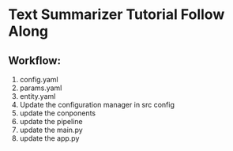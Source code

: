 # Text Summarizer Tutorial Follow Along

## Workflow:

1. config.yaml
2. params.yaml
3. entity.yaml
4. Update the configuration manager in src config
5. update the conponents
6. update the pipeline
7. update the main.py
8. update the app.py